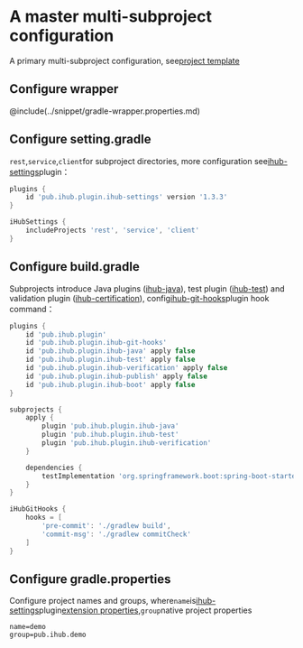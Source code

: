 # A master multi-subproject configuration

A primary multi-subproject configuration, see[project template](https://github.com/ihub-pub/multi-template)

## Configure wrapper

@include(../snippet/gradle-wrapper.properties.md)

## Configure setting.gradle

`rest`,`service`,`client`for subproject directories, more configuration see[ihub-settings](../iHubSettings)plugin：

```groovy
plugins {
    id 'pub.ihub.plugin.ihub-settings' version '1.3.3'
}

iHubSettings {
    includeProjects 'rest', 'service', 'client'
}
```

## Configure build.gradle

Subprojects introduce Java plugins ([ihub-java](../iHubJava)), test plugin ([ihub-test](../iHubTest)) and validation plugin ([ihub-certification](../iHubVerification)), config[ihub-git-hooks](../iHubGitHooks)plugin hook command：

```groovy
plugins {
    id 'pub.ihub.plugin'
    id 'pub.ihub.plugin.ihub-git-hooks'
    id 'pub.ihub.plugin.ihub-java' apply false
    id 'pub.ihub.plugin.ihub-test' apply false
    id 'pub.ihub.plugin.ihub-verification' apply false
    id 'pub.ihub.plugin.ihub-publish' apply false
    id 'pub.ihub.plugin.ihub-boot' apply false
}

subprojects {
    apply {
        plugin 'pub.ihub.plugin.ihub-java'
        plugin 'pub.ihub.plugin.ihub-test'
        plugin 'pub.ihub.plugin.ihub-verification'
    }

    dependencies {
        testImplementation 'org.springframework.boot:spring-boot-starter-test'
    }
}

iHubGitHooks {
    hooks = [
        'pre-commit': './gradlew build',
        'commit-msg': './gradlew commitCheck'
    ]
}
```

## Configure gradle.properties

Configure project names and groups, where`name`is[ihub-settings](../iHubSettings)plugin[extension properties](../iHubSettings#扩展属性),`group`native project properties

```properties
name=demo
group=pub.ihub.demo
```